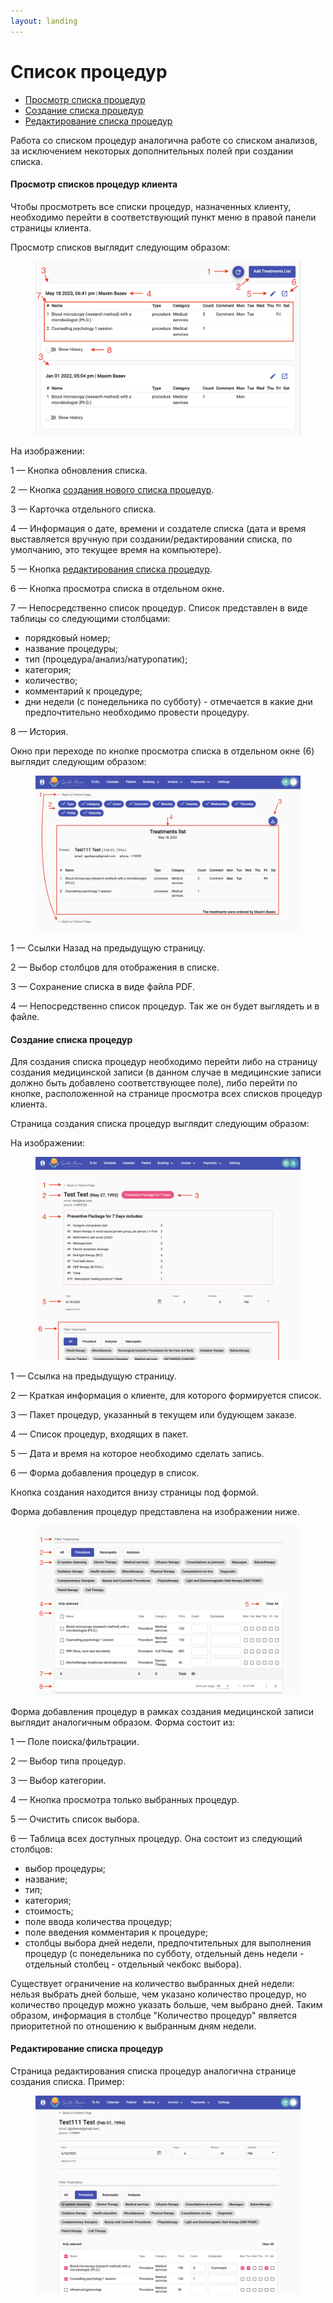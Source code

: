 ```yaml
---
layout: landing
---
```


# Список процедур

* [Просмотр списка процедур](list-of-procedures.md#prosmotr-spiskov-procedur-klienta)
* [Создание списка процедур](list-of-procedures.md#sozdanie-spiska-procedur)
* [Редактирование списка процедур](list-of-procedures.md#redaktirovanie-spiska-procedur)

Работа со списком процедур аналогична работе со списком анализов, за исключением некоторых дополнительных полей при создании списка.

#### Просмотр списков процедур клиента

Чтобы просмотреть все списки процедур, назначенных клиенту, необходимо перейти в соответствующий пункт меню в правой панели страницы клиента.

Просмотр списков выглядит следующим образом:

<figure><img src="../../../.gitbook/assets/Screenshot 2023-05-25 at 19.45.54.png" alt=""><figcaption></figcaption></figure>

На изображении:

1 — Кнопка обновления списка.

2 — Кнопка [создания нового списка процедур](list-of-procedures.md#sozdanie-spiska-procedur).

3 — Карточка отдельного списка.

4 — Информация о дате, времени и создателе списка (дата и время выставляется вручную при создании/редактировании списка, по умолчанию, это текущее время на компьютере).

5 — Кнопка [редактирования списка процедур](list-of-procedures.md#redaktirovanie-spiska-procedur).

6 — Кнопка просмотра списка в отдельном окне.

7 — Непосредственно список процедур. Список представлен в виде таблицы со следующими столбцами:

* порядковый номер;
* название процедуры;
* тип (процедура/анализ/натуропатик);
* категория;
* количество;
* комментарий к процедуре;
* дни недели (с понедельника по субботу) - отмечается в какие дни предпочтительно необходимо провести процедуру.

8 — История.

Окно при переходе по кнопке просмотра списка в отдельном окне (6) выглядит следующим образом:

<figure><img src="../../../.gitbook/assets/Screenshot 2023-05-25 at 20.07.11.png" alt=""><figcaption></figcaption></figure>

1 — Ссылки Назад на предыдущую страницу.

2 — Выбор столбцов для отображения в списке.

3 — Сохранение списка в виде файла PDF.

4 — Непосредственно список процедур. Так же он будет выглядеть и в файле.

#### Создание списка процедур

Для создания списка процедур необходимо перейти либо на страницу создания медицинской записи (в данном случае в медицинские записи должно быть добавлено соответствующее поле), либо перейти по кнопке, расположенной на странице просмотра всех списков процедур клиента.

Страница создания списка процедур выглядит следующим образом:

На изображении:

<figure><img src="../../../.gitbook/assets/Screenshot 2023-06-14 at 18.10.47 (1).png" alt=""><figcaption></figcaption></figure>

1 — Ссылка на предыдущую страницу.

2 — Краткая информация о клиенте, для которого формируется список.

3 — Пакет процедур, указанный в текущем или будующем заказе.

4 — Список процедур, входящих в пакет.

5 — Дата и время на которое необходимо сделать запись.

6 — Форма добавления процедур в список.

Кнопка создания находится внизу страницы под формой.

Форма добавления процедур представлена на изображении ниже.

<figure><img src="../../../.gitbook/assets/Screenshot 2023-05-25 at 20.43.19.png" alt=""><figcaption></figcaption></figure>

Форма добавления процедур в рамках создания медицинской записи выглядит аналогичным образом. Форма состоит из:

1 — Поле поиска/фильтрации.

2 — Выбор типа процедур.

3 — Выбор категории.

4 — Кнопка просмотра только выбранных процедур.

5 — Очистить список выбора.

6 — Таблица всех доступных процедур. Она состоит из следующий столбцов:

* выбор процедуры;
* название;
* тип;
* категория;
* стоимость;
* поле ввода количества процедур;
* поле введения комментария к процедуре;
* столбцы выбора дней недели, предпочтительных для выполнения процедур (с понедельника по субботу, отдельный день недели - отдельный столбец - отдельный чекбокс выбора).

Существует ограничение на количество выбранных дней недели: нельзя выбрать дней больше, чем указано количество процедур, но количество процедур можно указать больше, чем выбрано дней. Таким образом, информация в столбце "Количество процедур" является приоритетной по отношению к выбранным дням недели.

#### Редактирование списка процедур

Страница редактирования списка процедур аналогична странице создания списка. Пример:

<figure><img src="../../../.gitbook/assets/Screenshot 2023-05-25 at 21.23.04.png" alt=""><figcaption></figcaption></figure>
